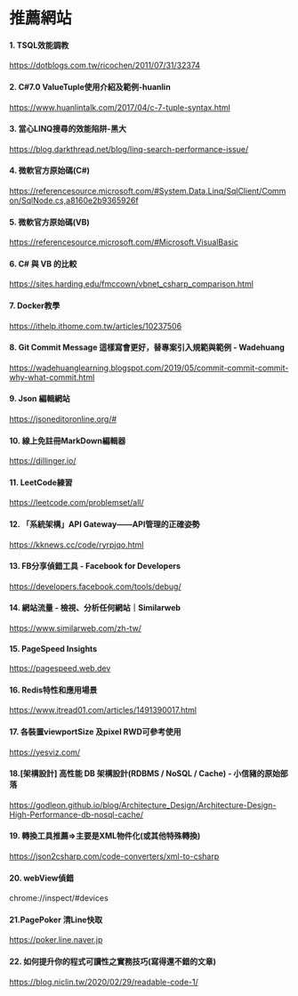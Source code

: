 # 推薦網站
#### 1. TSQL效能調教
  https://dotblogs.com.tw/ricochen/2011/07/31/32374
<br> 
#### 2. C#7.0 ValueTuple使用介紹及範例-huanlin
  https://www.huanlintalk.com/2017/04/c-7-tuple-syntax.html
<br>
#### 3. 當心LINQ搜尋的效能陷阱-黑大
https://blog.darkthread.net/blog/linq-search-performance-issue/
<br>
#### 4. 微軟官方原始碼(C#)
https://referencesource.microsoft.com/#System.Data.Linq/SqlClient/Common/SqlNode.cs,a8160e2b9365926f
<br>
#### 5. 微軟官方原始碼(VB)
https://referencesource.microsoft.com/#Microsoft.VisualBasic
<br>
#### 6. C# 與 VB 的比較
https://sites.harding.edu/fmccown/vbnet_csharp_comparison.html
<br>
#### 7. Docker教學
https://ithelp.ithome.com.tw/articles/10237506
<br>
#### 8. Git Commit Message 這樣寫會更好，替專案引入規範與範例 - Wadehuang 
https://wadehuanglearning.blogspot.com/2019/05/commit-commit-commit-why-what-commit.html
<br>
#### 9. Json 編輯網站
https://jsoneditoronline.org/#
<br>
#### 10. 線上免註冊MarkDown編輯器
https://dillinger.io/
<br>
#### 11. LeetCode練習
https://leetcode.com/problemset/all/
<br>
#### 12. 「系統架構」API Gateway——API管理的正確姿勢
https://kknews.cc/code/ryrpjqo.html
<br>
#### 13. FB分享偵錯工具 - Facebook for Developers
https://developers.facebook.com/tools/debug/
<br>
#### 14. 網站流量 - 檢視、分析任何網站｜Similarweb
https://www.similarweb.com/zh-tw/
<br>
#### 15. PageSpeed Insights
https://pagespeed.web.dev
<br>
#### 16. Redis特性和應用場景
https://www.itread01.com/articles/1491390017.html
<br>
#### 17. 各裝置viewportSize 及pixel RWD可參考使用
https://yesviz.com/
<br>
#### 18.[架構設計] 高性能 DB 架構設計(RDBMS / NoSQL / Cache) - 小信豬的原始部落
https://godleon.github.io/blog/Architecture_Design/Architecture-Design-High-Performance-db-nosql-cache/
<br>
#### 19. 轉換工具推薦=>主要是XML物件化(或其他特殊轉換)
https://json2csharp.com/code-converters/xml-to-csharp
<br>
#### 20. webView偵錯
chrome://inspect/#devices
<br>
#### 21.PagePoker 清Line快取
https://poker.line.naver.jp
#### 22. 如何提升你的程式可讀性之實務技巧(寫得還不錯的文章)
https://blog.niclin.tw/2020/02/29/readable-code-1/
<br>

